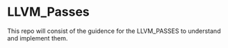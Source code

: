 # LLVM_Passes
This repo will consist of the guidence for the LLVM_PASSES to understand and implement them. 

